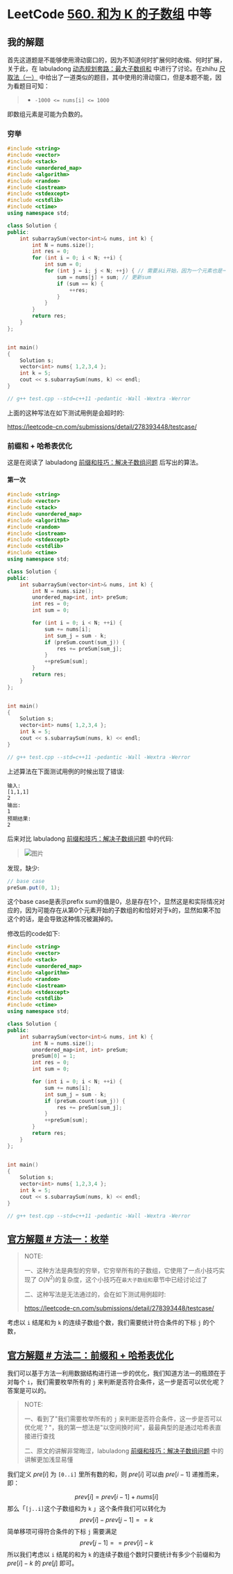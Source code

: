 # LeetCode [560. 和为 K 的子数组](https://leetcode-cn.com/problems/subarray-sum-equals-k/) 中等

## 我的解题

首先这道题是不能够使用滑动窗口的，因为不知道何时扩展何时收缩、何时扩展，关于此，在 labuladong [动态规划套路：最大子数组和](https://mp.weixin.qq.com/s/nrULqCsRsrPKi3Y-nUfnqg) 中进行了讨论。在zhihu [尺取法（一）](https://zhuanlan.zhihu.com/p/31425915) 中给出了一道类似的题目，其中使用的滑动窗口，但是本题不能，因为看题目可知：

> - `-1000 <= nums[i] <= 1000`

即数组元素是可能为负数的。

### 穷举

```C++
#include <string>
#include <vector>
#include <stack>
#include <unordered_map>
#include <algorithm>
#include <random>
#include <iostream>
#include <stdexcept>
#include <cstdlib>
#include <ctime>
using namespace std;

class Solution {
public:
	int subarraySum(vector<int>& nums, int k) {
		int N = nums.size();
		int res = 0;
		for (int i = 0; i < N; ++i) {
			int sum = 0;
			for (int j = i; j < N; ++j) { // 需要从i开始，因为一个元素也是一个子数组
				sum = nums[j] + sum; // 更新sum
				if (sum == k) {
					++res;
				}
			}
		}
		return res;
	}
};


int main()
{
	Solution s;
	vector<int> nums{ 1,2,3,4 };
	int k = 5;
	cout << s.subarraySum(nums, k) << endl;
}

// g++ test.cpp --std=c++11 -pedantic -Wall -Wextra -Werror

```

上面的这种写法在如下测试用例是会超时的:

https://leetcode-cn.com/submissions/detail/278393448/testcase/

### 前缀和 + 哈希表优化

这是在阅读了 labuladong [前缀和技巧：解决子数组问题](https://mp.weixin.qq.com/s/4TxF0xVhlUO6v3teip9Jzg) 后写出的算法。

#### 第一次

```c++
#include <string>
#include <vector>
#include <stack>
#include <unordered_map>
#include <algorithm>
#include <random>
#include <iostream>
#include <stdexcept>
#include <cstdlib>
#include <ctime>
using namespace std;

class Solution {
public:
	int subarraySum(vector<int>& nums, int k) {
		int N = nums.size();
		unordered_map<int, int> preSum;
		int res = 0;
		int sum = 0;

		for (int i = 0; i < N; ++i) {
			sum += nums[i];
			int sum_j = sum - k;
			if (preSum.count(sum_j)) {
				res += preSum[sum_j];
			}
			++preSum[sum];
		}
		return res;
	}
};


int main()
{
	Solution s;
	vector<int> nums{ 1,2,3,4 };
	int k = 5;
	cout << s.subarraySum(nums, k) << endl;
}

// g++ test.cpp --std=c++11 -pedantic -Wall -Wextra -Werror

```

上述算法在下面测试用例的时候出现了错误:

```
输入: 
[1,1,1]
2
输出:
1
预期结果:
2
```

后来对比 labuladong [前缀和技巧：解决子数组问题](https://mp.weixin.qq.com/s/4TxF0xVhlUO6v3teip9Jzg)  中的代码:

> ![图片](https://mmbiz.qpic.cn/mmbiz_png/map09icNxZ4nprA4oSAUhXDDuD1ObegYzaJCy4KoRTxORRicnMajCaLcb282KaOCG3JiaW1n99quwwJiaYyfFh7aow/640?wx_fmt=png&wxfrom=5&wx_lazy=1&wx_co=1)

发现，缺少:

```Java
// base case
preSum.put(0, 1); 
```

这个base case是表示prefix sum的值是0，总是存在1个，显然这是和实际情况对应的，因为可能存在从第0个元素开始的子数组的和恰好对于`k`的，显然如果不加这个的话，是会导致这种情况被漏掉的。

修改后的code如下:

```C++
#include <string>
#include <vector>
#include <stack>
#include <unordered_map>
#include <algorithm>
#include <random>
#include <iostream>
#include <stdexcept>
#include <cstdlib>
#include <ctime>
using namespace std;

class Solution {
public:
	int subarraySum(vector<int>& nums, int k) {
		int N = nums.size();
		unordered_map<int, int> preSum;
		preSum[0] = 1;
		int res = 0;
		int sum = 0;

		for (int i = 0; i < N; ++i) {
			sum += nums[i];
			int sum_j = sum - k;
			if (preSum.count(sum_j)) {
				res += preSum[sum_j];
			}
			++preSum[sum];
		}
		return res;
	}
};


int main()
{
	Solution s;
	vector<int> nums{ 1,2,3,4 };
	int k = 5;
	cout << s.subarraySum(nums, k) << endl;
}

// g++ test.cpp --std=c++11 -pedantic -Wall -Wextra -Werror

```



## [官方解题 # 方法一：枚举](https://leetcode-cn.com/problems/subarray-sum-equals-k/solution/he-wei-kde-zi-shu-zu-by-leetcode-solution/)

> NOTE: 
>
> 一、这种方法是典型的穷举，它穷举所有的子数组，它使用了一点小技巧实现了 $O(N^2)$的复杂度，这个小技巧在`最大子数组和`章节中已经讨论过了
>
> 二、这种写法是无法通过的，会在如下测试用例超时:
>
> https://leetcode-cn.com/submissions/detail/278393448/testcase/

考虑以 `i` 结尾和为 `k` 的连续子数组个数，我们需要统计符合条件的下标 `j` 的个数，



## [官方解题 # 方法二：前缀和 + 哈希表优化](https://leetcode-cn.com/problems/subarray-sum-equals-k/solution/he-wei-kde-zi-shu-zu-by-leetcode-solution/)

我们可以基于方法一利用数据结构进行进一步的优化，我们知道方法一的瓶颈在于对每个 `i`，我们需要枚举所有的 `j` 来判断是否符合条件，这一步是否可以优化呢？答案是可以的。

> NOTE: 
>
> 一、看到了"我们需要枚举所有的 `j` 来判断是否符合条件，这一步是否可以优化呢？"，我的第一想法是"以空间换时间"，最最典型的是通过哈希表直接进行查找
>
> 二、原文的讲解非常晦涩，labuladong [前缀和技巧：解决子数组问题](https://mp.weixin.qq.com/s/4TxF0xVhlUO6v3teip9Jzg) 中的讲解更加浅显易懂

我们定义 $\textit{pre}[i]$ 为 `[0..i]` 里所有数的和，则 $\textit{pre}[i]$ 可以由 $\textit{pre}[i-1]$ 递推而来，即：

$$
prev[i] = prev[i-1] + nums[i]
$$
那么「`[j..i]`这个子数组和为 `k` 」这个条件我们可以转化为
$$
prev[i] - prev[j-1] == k
$$
简单移项可得符合条件的下标 `j` 需要满足
$$
prev[j-1] == prev[i] - k
$$
所以我们考虑以 `i` 结尾的和为 `k` 的连续子数组个数时只要统计有多少个前缀和为 $\textit{pre}[i]-k$ 的 $\textit{pre}[j]$ 即可。

